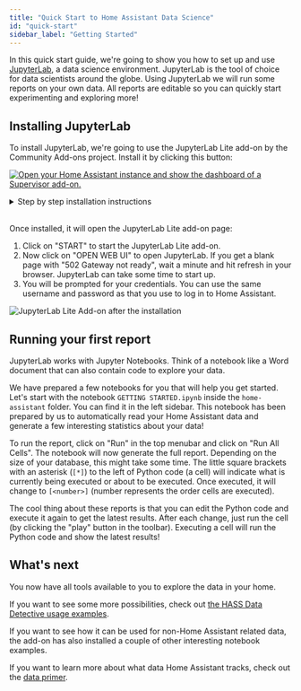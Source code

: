 ```yaml
---
title: "Quick Start to Home Assistant Data Science"
id: "quick-start"
sidebar_label: "Getting Started"
---
```


In this quick start guide, we're going to show you how to set up and use [JupyterLab](https://jupyterlab.readthedocs.io/en/stable/), a data science environment. JupyterLab is the tool of choice for data scientists around the globe. Using JupyterLab we will run some reports on your own data. All reports are editable so you can quickly start experimenting and exploring more!

## Installing JupyterLab

To install JupyterLab, we're going to use the JupyterLab Lite add-on by the Community Add-ons project. Install it by clicking this button:

[![Open your Home Assistant instance and show the dashboard of a Supervisor add-on.](https://my.home-assistant.io/badges/supervisor_addon.svg)](https://my.home-assistant.io/redirect/supervisor_addon/?addon=a0d7b954_jupyterlablite)

<details>
<summary>Step by step installation instructions</summary>

- Click on Supervisor in the panel. Choose "Add-On Store" from the menu.
- Add the Community Add-ons as a new repository with the URL `https://github.com/hassio-addons/repository` and click on "Add".
- Scroll down to the new section for Community Add-ons and click the install button on **JupyterLab Lite**. Installation can take a couple of minutes depending on your internet speed.

_In case your Home Assistant installation does not support add-ons, check out the [quick start for Home Assistant Core users](quick_start_core.md)._

</details>

<br />

Once installed, it will open the JupyterLab Lite add-on page:

1. Click on "START" to start the JupyterLab Lite add-on.
1. Now click on "OPEN WEB UI" to open JupyterLab. If you get a blank page with "502 Gateway not ready", wait a minute and hit refresh in your browser. JupyterLab can take some time to start up.
1. You will be prompted for your credentials. You can use the same username and password as that you use to log in to Home Assistant.

<img
  src='/img/getting-started/hassio-jupyterlab.png'
  alt='JupyterLab Lite Add-on after the installation'
/>

## Running your first report

JupyterLab works with Jupyter Notebooks. Think of a notebook like a Word document that can also contain code to explore your data.

We have prepared a few notebooks for you that will help you get started. Let's start with the notebook `GETTING STARTED.ipynb` inside the `home-assistant` folder. You can find it in the left sidebar. This notebook has been prepared by us to automatically read your Home Assistant data and generate a few interesting statistics about your data!

To run the report, click on "Run" in the top menubar and click on "Run All Cells". The notebook will now generate the full report. Depending on the size of your database, this might take some time. The little square brackets with an asterisk (`[*]`) to the left of Python code (a cell) will indicate what is currently being executed or about to be executed. Once executed, it will change to `[<number>]` (number represents the order cells are executed).

The cool thing about these reports is that you can edit the Python code and execute it again to get the latest results. After each change, just run the cell (by clicking the "play" button in the toolbar). Executing a cell will run the Python code and show the latest results!

## What's next

You now have all tools available to you to explore the data in your home.

If you want to see some more possibilities, check out [the HASS Data Detective usage examples](https://mybinder.org/v2/gh/robmarkcole/HASS-data-detective/master?filepath=notebooks).

If you want to see how it can be used for non-Home Assistant related data, the add-on has also installed a couple of other interesting notebook examples.

If you want to learn more about what data Home Assistant tracks, check out the [data primer](data_index.md).
